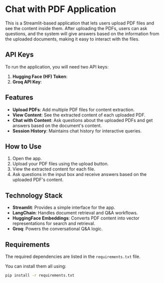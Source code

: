 # Chat with PDF Application

This is a Streamlit-based application that lets users upload PDF files and see the content inside them. After uploading the PDFs, users can ask questions, and the system will give answers based on the information from the uploaded documents, making it easy to interact with the files.

## API Keys
To run the application, you will need two API keys:
1. **Hugging Face (HF) Token**: 
2. **Groq API Key**: 

## Features
- **Upload PDFs**: Add multiple PDF files for content extraction.
- **View Content**: See the extracted content of each uploaded PDF.
- **Chat with Content**: Ask questions about the uploaded PDFs and get answers based on the document's content.
- **Session History**: Maintains chat history for interactive queries.

## How to Use
1. Open the app.
2. Upload your PDF files using the upload button.
3. View the extracted content for each file.
4. Ask questions in the input box and receive answers based on the uploaded PDF's content.

## Technology Stack
- **Streamlit**: Provides a simple interface for the app.
- **LangChain**: Handles document retrieval and Q&A workflows.
- **HuggingFace Embeddings**: Converts PDF content into vector representations for search and retrieval.
- **Groq**: Powers the conversational Q&A logic.

## Requirements

The required dependencies are listed in the `requirements.txt` file. 

You can install them all using:

```bash
pip install -r requirements.txt


